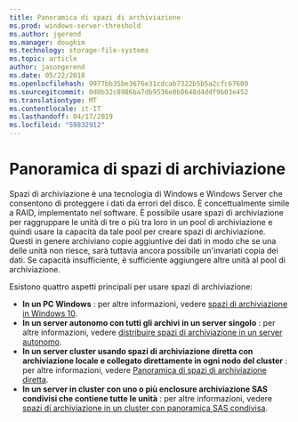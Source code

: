 ```yaml
---
title: Panoramica di spazi di archiviazione
ms.prod: windows-server-threshold
ms.author: jgerend
ms.manager: dougkim
ms.technology: storage-file-systems
ms.topic: article
author: jasongerend
ms.date: 05/22/2018
ms.openlocfilehash: 9977bb35be3676e31cdcab7322b5b5a2cfc67609
ms.sourcegitcommit: 0d0b32c8986ba7db9536e0b8648d4ddf9b03e452
ms.translationtype: MT
ms.contentlocale: it-IT
ms.lasthandoff: 04/17/2019
ms.locfileid: "59832912"
---
```

# <a name="storage-spaces-overview"></a>Panoramica di spazi di archiviazione

Spazi di archiviazione è una tecnologia di Windows e Windows Server che consentono di proteggere i dati da errori del disco. È concettualmente simile a RAID, implementato nel software. È possibile usare spazi di archiviazione per raggruppare le unità di tre o più tra loro in un pool di archiviazione e quindi usare la capacità da tale pool per creare spazi di archiviazione. Questi in genere archiviano copie aggiuntive dei dati in modo che se una delle unità non riesce, sarà tuttavia ancora possibile un'invariati copia dei dati. Se capacità insufficiente, è sufficiente aggiungere altre unità al pool di archiviazione.

Esistono quattro aspetti principali per usare spazi di archiviazione:

- **In un PC Windows** : per altre informazioni, vedere [spazi di archiviazione in Windows 10](http://windows.microsoft.com/en-us/windows-10/storage-spaces-windows-10).
- **In un server autonomo con tutti gli archivi in un server singolo** : per altre informazioni, vedere [distribuire spazi di archiviazione in un server autonomo](deploy-standalone-storage-spaces.md).
- **In un server cluster usando spazi di archiviazione diretta con archiviazione locale e collegato direttamente in ogni nodo del cluster** : per altre informazioni, vedere [Panoramica di spazi di archiviazione diretta](storage-spaces-direct-overview.md).
- **In un server in cluster con uno o più enclosure archiviazione SAS condivisi che contiene tutte le unità** : per altre informazioni, vedere [spazi di archiviazione in un cluster con panoramica SAS condivisa](https://docs.microsoft.com/previous-versions/windows/it-pro/windows-server-2012-R2-and-2012/hh831739(v%3dws.11)).

